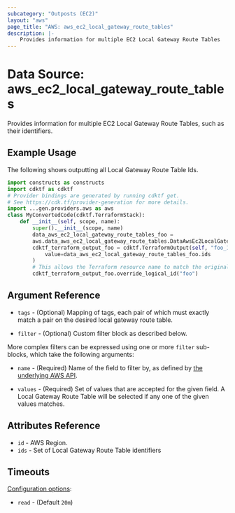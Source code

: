 ```yaml
---
subcategory: "Outposts (EC2)"
layout: "aws"
page_title: "AWS: aws_ec2_local_gateway_route_tables"
description: |-
    Provides information for multiple EC2 Local Gateway Route Tables
---
```


# Data Source: aws_ec2_local_gateway_route_tables

Provides information for multiple EC2 Local Gateway Route Tables, such as their identifiers.

## Example Usage

The following shows outputting all Local Gateway Route Table Ids.

```python
import constructs as constructs
import cdktf as cdktf
# Provider bindings are generated by running cdktf get.
# See https://cdk.tf/provider-generation for more details.
import ...gen.providers.aws as aws
class MyConvertedCode(cdktf.TerraformStack):
    def __init__(self, scope, name):
        super().__init__(scope, name)
        data_aws_ec2_local_gateway_route_tables_foo =
        aws.data_aws_ec2_local_gateway_route_tables.DataAwsEc2LocalGatewayRouteTables(self, "foo")
        cdktf_terraform_output_foo = cdktf.TerraformOutput(self, "foo_1",
            value=data_aws_ec2_local_gateway_route_tables_foo.ids
        )
        # This allows the Terraform resource name to match the original name. You can remove the call if you don't need them to match.
        cdktf_terraform_output_foo.override_logical_id("foo")
```

## Argument Reference

* `tags` - (Optional) Mapping of tags, each pair of which must exactly match
  a pair on the desired local gateway route table.

* `filter` - (Optional) Custom filter block as described below.

More complex filters can be expressed using one or more `filter` sub-blocks,
which take the following arguments:

* `name` - (Required) Name of the field to filter by, as defined by
  [the underlying AWS API](https://docs.aws.amazon.com/AWSEC2/latest/APIReference/API_DescribeLocalGatewayRouteTables.html).

* `values` - (Required) Set of values that are accepted for the given field.
  A Local Gateway Route Table will be selected if any one of the given values matches.

## Attributes Reference

* `id` - AWS Region.
* `ids` - Set of Local Gateway Route Table identifiers

## Timeouts

[Configuration options](https://developer.hashicorp.com/terraform/language/resources/syntax#operation-timeouts):

- `read` - (Default `20m`)

<!-- cache-key: cdktf-0.17.0-pre.15 input-6cee9559daa21ba439753064a3a6eb96fd5b6326abef88de2b9f66f02ac0770e -->
